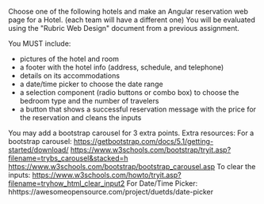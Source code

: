 Choose one of the following hotels and make an Angular reservation web page for a Hotel. (each team will have a different one)
You will be evaluated using the "Rubric Web Design" document from a previous assignment.

You MUST include:

- pictures of the hotel and room 
- a footer with the hotel info (address, schedule, and telephone) 
- details on its accommodations 
- a date/time picker to choose the date range 
- a selection component (radio buttons or combo box) to choose the bedroom type and the number of travelers 
- a button that shows a successful reservation message with the price for the reservation and cleans the inputs

You may add a bootstrap carousel for 3 extra points.
  Extra resources:
    For a bootstrap carousel:
    https://getbootstrap.com/docs/5.1/getting-started/download/
    https://www.w3schools.com/bootstrap/tryit.asp?filename=trybs_carousel&stacked=h
    https://www.w3schools.com/bootstrap/bootstrap_carousel.asp
    To clear the inputs:
    https://www.w3schools.com/howto/tryit.asp?filename=tryhow_html_clear_input2
    For Date/Time Picker:
    hhttps://awesomeopensource.com/project/duetds/date-picker
